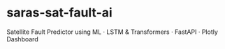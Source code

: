 # saras-sat-fault-ai
Satellite Fault Predictor using ML · LSTM &amp; Transformers · FastAPI · Plotly Dashboard
